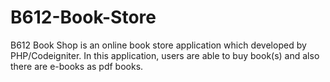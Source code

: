 # B612-Book-Store
B612 Book Shop is an online book store application which developed by PHP/Codeigniter. In this application, users are able to buy book(s) and also there are e-books as pdf books.
